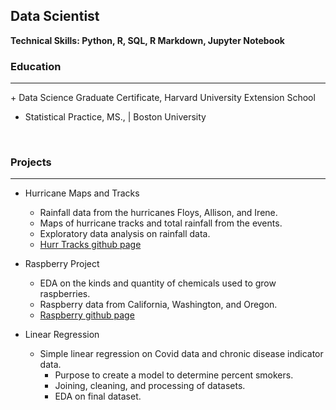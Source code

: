## Data Scientist
**Technical Skills: Python, R, SQL, R Markdown, Jupyter Notebook**

### Education
<hr>
+ Data Science Graduate Certificate, Harvard University Extension School

+ Statistical Practice, MS., | Boston University

<br/>

### Projects
<hr>

  + Hurricane Maps and Tracks
      -  Rainfall data from the hurricanes Floys, Allison, and Irene.
      -  Maps of hurricane tracks and total rainfall from the events.
      -  Exploratory data analysis on rainfall data.
      - [Hurr Tracks github page](https://ampedraza.github.io/Hurricane-Maps-and-Tracks/)

  + Raspberry Project
    - EDA on the kinds and quantity of chemicals used to grow raspberries.
    - Raspberry data from California, Washington, and Oregon.
    - [Raspberry github page](https://ampedraza.github.io/Raspberry/)
    
  + Linear Regression
    - Simple linear regression on Covid data and chronic disease indicator data.
      + Purpose to create a model to determine percent smokers.
      + Joining, cleaning, and processing of datasets.
      + EDA on final dataset.


